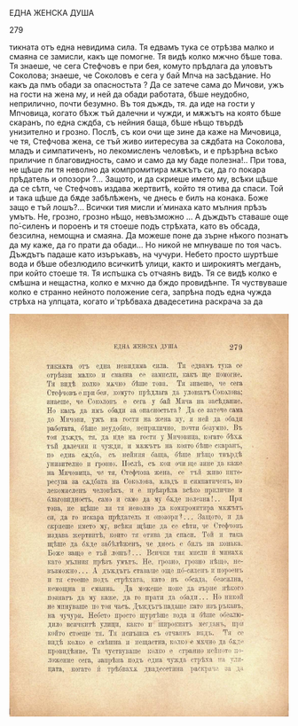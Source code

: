﻿ЕДНА ЖЕНСКА ДУША

279

тикната отъ една невидима сила. Тя едвамъ тука се отрѣзва малко и смаяна се замисли, какъ ще помогне. Тя видѣ колко мжчно бѣше това. Тя знаеше, че сега Стефчовъ е при бея, комуто прѣдлага да уловътъ Соколова; знаеше, че Соколовъ е сега у бай Мпча на засѣдание. Но какъ да пмъ обади за опасностьта ? Да се затече сама до Мичови, ужъ на гости на жена му, и ней да обади работата, бѣше неудобно, неприлично, почти безумно. Въ тоя дъждъ, тя. да иде на гости у Мпчовица, когато бѣхж тъй далечни и чужди, и мѫжътъ на която бѣше скаранъ, по една сждба, съ нейния баща, бѣше нѣщо твърдѣ унизително и грозно. Послѣ, съ кои очи ще зине да каже на Мичовица, че тя, Стефчова жена, се тъй живо иитересува за сѫдбата на Соколова, младъ и симпатиченъ, но лекомисленъ человѣкъ, и е прѣзрѣна всѣко приличие п благовидность, само и само да му баде полезна!.. При това, не щѣше ли тя неволно да компромитира мѫжътъ си, да го покара прѣдатель и опозори ?... Защото, и да скриеше името му, всѣки щѣше да се сѣтп, че Стефчовъ издава жертвитѣ, който тя отива да спаси. Той и така щѣше да бѫде забѣлѣженъ, че днесь е билъ на конака. Боже защо е тъй лошъ?... Всички тия мисли и́ минаха като мълния прѣзъ умътъ. Не, грозно, грозно нѣщо, невъзможно ... А дъждътъ ставаше още по́-силенъ и пороенъ и тя стоеше подъ стрѣхата, като въ обсада, безсилна, немощна и смаяна. Да можеше поне да зърне нѣкого познатъ да му каже, да го прати да обади... Но никой не мпнуваше по тоя часъ. Дъждътъ падаше като изъръкавъ, на чучури. Небето просто шуртѣше вода и бѣше обезлюдило всичкитѣ улици, както и широкиятъ мегданъ, при който стоеше тя. Тя испъшка съ отчаянъ видъ. Тя се видѣ колко е смѣшна и нещастна, колко е мхчно да бждо провидѣнпе. Тя чуствуваше колко е странно нейното положение сега, запрѣна подъ една чужда стрѣха на улпцата, когато и́ трѣбваха двадесетина раскрача за да

![original](images/316.jpg)

